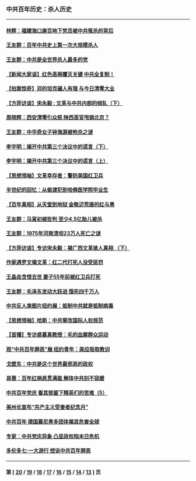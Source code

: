 ### 中共百年历史：杀人历史
---
#### [林辉：福建海口逾百地下党员被中共冤杀的背后](../../pages/nf1176106/n13878946.md?05260430) 
#### [王友群：百年中共史上第一次大规模杀人](../../pages/nf1176106/n13863785.md?05260430) 
#### [王友群：中共是全世界杀人最多的党](../../pages/nf1176106/n13860689.md?05260430) 
#### [【新闻大家谈】红色高棉覆灭关键 中共全复制！](../../pages/nf1176106/n13850222.md?05260430) 
#### [【拍案惊奇】邓的坦克碾人有理 与今日清零大业](../../pages/nf1176106/n13729574.md?05260430) 
#### [【方菲访谈】宋永毅 : 文革与中共内部的倾轧（下）](../../pages/nf1176106/n13486836.md?05260430) 
#### [周晓辉：西安清零引众怒 陕西高官甩锅北京？](../../pages/nf1176106/n13484627.md?05260430) 
#### [王友群：中华奇女子钟海源被枪杀之谜](../../pages/nf1176106/n13430555.md?05260430) 
#### [李宇明：揭开中共第三个决议中的谎言（下）](../../pages/nf1176106/n13389389.md?05260430) 
#### [李宇明：揭开中共第三个决议中的谎言（上）](../../pages/nf1176106/n13388697.md?05260430) 
#### [【思想领袖】文革幸存者：警防美国红卫兵](../../pages/nf1176106/n13339289.md?05260430) 
#### [半世纪的回忆：从偷渡犯到哈佛医学院毕业生](../../pages/nf1176106/n13345328.md?05260430) 
#### [【百年真相】从天堂到地狱 金敬迈荒唐的红与黑](../../pages/nf1176106/n13336995.md?05260430) 
#### [王友群：马寅初被批判 至少4.5亿胎儿被杀](../../pages/nf1176106/n13260313.md?05260430) 
#### [王友群：1975年河南溃坝23万人死亡之谜](../../pages/nf1176106/n13231576.md?05260430) 
#### [【方菲访谈】专访宋永毅：揭广西文革骇人真相 （下）](../../pages/nf1176106/n13209074.md?05260430) 
#### [作家遇罗文揭文革：红二代打死人没受惩罚](../../pages/nf1176106/n13205254.md?05260430) 
#### [王晶垚含恨去世 妻子55年前被红卫兵打死](../../pages/nf1176106/n13203590.md?05260430) 
#### [王友群：毛泽东发动大跃进 饿死四千万人](../../pages/nf1176106/n13177158.md?05260430) 
#### [中共反人类图片纽约展：抵制中共就是抵制病毒](../../pages/nf1176106/n13115371.md?05260430) 
#### [【思想领袖】哈斯：中共窜改国际人权规范](../../pages/nf1176106/n13053647.md?05260430) 
#### [【首播】专访盛慕真教授：毛的血腥群众运动](../../pages/nf1176106/n13091782.md?05260430) 
#### [观“中共百年罪恶”展 纽约青年：美应吸取教训](../../pages/nf1176106/n13085246.md?05260430) 
#### [戈壁东：中共是这个世界最邪恶的政权](../../pages/nf1176106/n13085641.md?05260430) 
#### [易蓉：百年红祸恶贯满盈 解体中共刻不容缓](../../pages/nf1176106/n13084455.md?05260430) 
#### [中共百年党庆 看其铁窗下精英们的苦难（5）](../../pages/nf1176106/n13076766.md?05260430) 
#### [美州长宣布“共产主义受害者纪念月”](../../pages/nf1176106/n13074024.md?05260430) 
#### [中共百年 德国慕尼黑多团体揭其危害全球](../../pages/nf1176106/n13068873.md?05260430) 
#### [专家：中共党庆异象 凸显政权陷末日危机](../../pages/nf1176106/n13067084.md?05260430) 
#### [多伦多七·一大游行 控诉中共百年罪恶](../../pages/nf1176106/n13062043.md?05260430) 

---
#### 第 [ [20](./20.md?05260430) / [19](./19.md?05260430) / [18](./18.md?05260430) / [17](./17.md?05260430) / [16](./16.md?05260430) / [15](./15.md?05260430) / [14](./14.md?05260430) / [13](./13.md?05260430) ] 页
